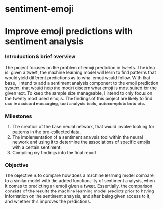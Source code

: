 # sentiment-emoji
<h1> Improve emoji predictions with sentiment analysis </h1>
<h3> Introduction & brief overview </h3>
<p>The project focuses on the problem of emoji prediction in tweets. The idea is: given a tweet, the machine learning model will learn to find patterns that would yield different predictions as to what emoji would follow. With that base, I intend to add a sentiment analysis component to the emoji prediction system, that would help the model discern what emoji is most suited for the given text. To keep the sample size manageable, I intend to only focus on the twenty most used emojis. The findings of this project are likely to find use in assisted messaging, text analysis tools, autocomplete bots etc. </p>
<h3> Milestones </h3>
<ol>
  <li> The creation of the base neural network, that would involve looking for patterns in the pre-collected data.</li>
  <li>  The implementation of a sentiment analysis tool within the neural network and using it to determine the associations of specific emojis with a certain sentiment.</li>
  <li> Compiling my findings into the final report</li>
</ol>
<h3>Objective</h3>
<p>The objective is to compare how does a machine learning model compare to a similar model with the added functionality of sentiment analysis, when it comes to predicting an emoji given a tweet. Essentially, the comparison consists of the results the machine learning model predicts prior to having information on the sentiment analysis, and after being given access to it, and whether this improves the predictions. </p>
